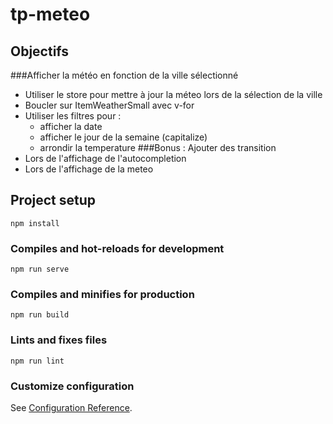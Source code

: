 # tp-meteo


## Objectifs
###Afficher la météo en fonction de la ville sélectionné
- Utiliser le store pour mettre à jour la méteo lors de la sélection de la ville
- Boucler sur ItemWeatherSmall avec v-for
- Utiliser les filtres pour :
    - afficher la date
    - afficher le jour de la semaine (capitalize)
    - arrondir la temperature
###Bonus : Ajouter des transition
- Lors de l'affichage de l'autocompletion
- Lors de l'affichage de la meteo


## Project setup
```
npm install
```

### Compiles and hot-reloads for development
```
npm run serve
```

### Compiles and minifies for production
```
npm run build
```

### Lints and fixes files
```
npm run lint
```

### Customize configuration
See [Configuration Reference](https://cli.vuejs.org/config/).
